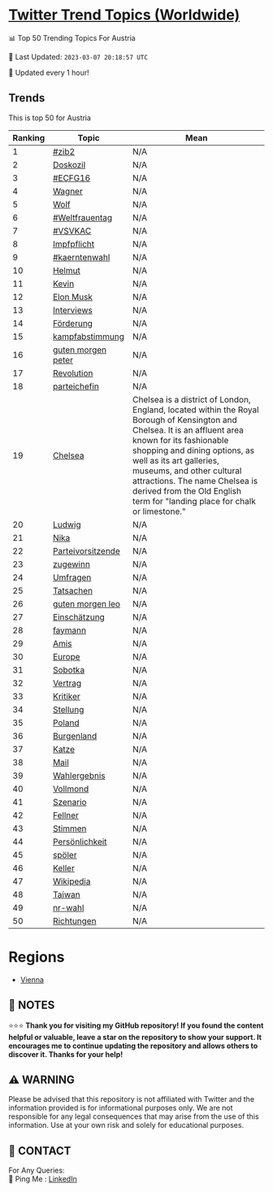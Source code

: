[Twitter Trend Topics (Worldwide)](https://github.com/ErcinDedeoglu/Twitter-Trend-Topics)
==========


📊 Top 50 Trending Topics For Austria

📆 Last Updated: `2023-03-07 20:18:57 UTC`

🔧 Updated every 1 hour!


## Trends

This is top 50 for Austria

| Ranking | Topic | Mean |
| ------- | ------------ | ------------ |
| 1 | [#zib2](http://twitter.com/search?q=%23zib2) | N/A |
| 2 | [Doskozil](http://twitter.com/search?q=Doskozil) | N/A |
| 3 | [#ECFG16](http://twitter.com/search?q=%23ECFG16) | N/A |
| 4 | [Wagner](http://twitter.com/search?q=Wagner) | N/A |
| 5 | [Wolf](http://twitter.com/search?q=Wolf) | N/A |
| 6 | [#Weltfrauentag](http://twitter.com/search?q=%23Weltfrauentag) | N/A |
| 7 | [#VSVKAC](http://twitter.com/search?q=%23VSVKAC) | N/A |
| 8 | [Impfpflicht](http://twitter.com/search?q=Impfpflicht) | N/A |
| 9 | [#kaerntenwahl](http://twitter.com/search?q=%23kaerntenwahl) | N/A |
| 10 | [Helmut](http://twitter.com/search?q=Helmut) | N/A |
| 11 | [Kevin](http://twitter.com/search?q=Kevin) | N/A |
| 12 | [Elon Musk](http://twitter.com/search?q=Elon+Musk) | N/A |
| 13 | [Interviews](http://twitter.com/search?q=Interviews) | N/A |
| 14 | [Förderung](http://twitter.com/search?q=F%c3%b6rderung) | N/A |
| 15 | [kampfabstimmung](http://twitter.com/search?q=kampfabstimmung) | N/A |
| 16 | [guten morgen peter](http://twitter.com/search?q=guten+morgen+peter) | N/A |
| 17 | [Revolution](http://twitter.com/search?q=Revolution) | N/A |
| 18 | [parteichefin](http://twitter.com/search?q=parteichefin) | N/A |
| 19 | [Chelsea](http://twitter.com/search?q=Chelsea) | Chelsea is a district of London, England, located within the Royal Borough of Kensington and Chelsea. It is an affluent area known for its fashionable shopping and dining options, as well as its art galleries, museums, and other cultural attractions. The name Chelsea is derived from the Old English term for "landing place for chalk or limestone." |
| 20 | [Ludwig](http://twitter.com/search?q=Ludwig) | N/A |
| 21 | [Nika](http://twitter.com/search?q=Nika) | N/A |
| 22 | [Parteivorsitzende](http://twitter.com/search?q=Parteivorsitzende) | N/A |
| 23 | [zugewinn](http://twitter.com/search?q=zugewinn) | N/A |
| 24 | [Umfragen](http://twitter.com/search?q=Umfragen) | N/A |
| 25 | [Tatsachen](http://twitter.com/search?q=Tatsachen) | N/A |
| 26 | [guten morgen leo](http://twitter.com/search?q=guten+morgen+leo) | N/A |
| 27 | [Einschätzung](http://twitter.com/search?q=Einsch%c3%a4tzung) | N/A |
| 28 | [faymann](http://twitter.com/search?q=faymann) | N/A |
| 29 | [Amis](http://twitter.com/search?q=Amis) | N/A |
| 30 | [Europe](http://twitter.com/search?q=Europe) | N/A |
| 31 | [Sobotka](http://twitter.com/search?q=Sobotka) | N/A |
| 32 | [Vertrag](http://twitter.com/search?q=Vertrag) | N/A |
| 33 | [Kritiker](http://twitter.com/search?q=Kritiker) | N/A |
| 34 | [Stellung](http://twitter.com/search?q=Stellung) | N/A |
| 35 | [Poland](http://twitter.com/search?q=Poland) | N/A |
| 36 | [Burgenland](http://twitter.com/search?q=Burgenland) | N/A |
| 37 | [Katze](http://twitter.com/search?q=Katze) | N/A |
| 38 | [Mail](http://twitter.com/search?q=Mail) | N/A |
| 39 | [Wahlergebnis](http://twitter.com/search?q=Wahlergebnis) | N/A |
| 40 | [Vollmond](http://twitter.com/search?q=Vollmond) | N/A |
| 41 | [Szenario](http://twitter.com/search?q=Szenario) | N/A |
| 42 | [Fellner](http://twitter.com/search?q=Fellner) | N/A |
| 43 | [Stimmen](http://twitter.com/search?q=Stimmen) | N/A |
| 44 | [Persönlichkeit](http://twitter.com/search?q=Pers%c3%b6nlichkeit) | N/A |
| 45 | [spöler](http://twitter.com/search?q=sp%c3%b6ler) | N/A |
| 46 | [Keller](http://twitter.com/search?q=Keller) | N/A |
| 47 | [Wikipedia](http://twitter.com/search?q=Wikipedia) | N/A |
| 48 | [Taiwan](http://twitter.com/search?q=Taiwan) | N/A |
| 49 | [nr-wahl](http://twitter.com/search?q=nr-wahl) | N/A |
| 50 | [Richtungen](http://twitter.com/search?q=Richtungen) | N/A |



# Regions

* [Vienna](</Austria/Vienna.md>)



## 📝 NOTES

⭐⭐⭐ **Thank you for visiting my GitHub repository! If you found the content helpful or valuable, leave a star on the repository to show your support. It encourages me to continue updating the repository and allows others to discover it. Thanks for your help!**


## ⚠️ WARNING

Please be advised that this repository is not affiliated with Twitter and the information provided is for informational purposes only. We are not responsible for any legal consequences that may arise from the use of this information. Use at your own risk and solely for educational purposes.


## 📨 CONTACT

 For Any Queries:  
            🏓 Ping Me : [LinkedIn](https://www.linkedin.com/in/ercindedeoglu/)
